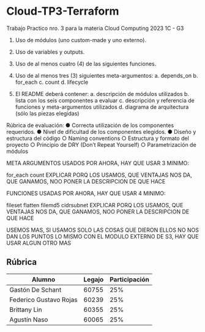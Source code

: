# Cloud-TP3-Terraform
Trabajo Practico nro. 3 para la materia Cloud Computing 2023 1C - G3


1. Uso de módulos (uno custom-made y uno externo).
2. Uso de variables y outputs.
3. Uso de al menos cuatro (4) de las siguientes funciones.
4. Uso de al menos tres (3) siguientes meta-argumentos:
a. depends_on
b. for_each
c. count
d. lifecycle


5. El README deberá contener:
a. descripción de módulos utilizados
b. lista con los seis componentes a evaluar
c. descripción y referencia de funciones y meta-argumentos utilizados
d. diagrama de arquitectura (sólo las piezas elegidas)

Rúbrica de evaluación:
● Correcta utilización de los componentes requeridos.
● Nivel de dificultad de los componentes elegidos.
● Diseño y estructura del código
○ Naming conventions
○ Estructura y formato del proyecto
○ Principio de DRY (Don’t Repeat Yourself)
○ Parametrización de módulos

META ARGUMENTOS USADOS POR AHORA, HAY QUE USAR 3 MINIMO:

for_each 
count
EXPLICAR PORQ LOS USAMOS, QUE VENTAJAS NOS DA, QUE GANAMOS, NOO PONER LA DESCRIPCION DE QUE HACE

FUNCIONES USADAS POR AHORA, HAY QUE USAR 4 MINIMO:

fileset
flatten
filemd5
cidrsubnet
EXPLICAR PORQ LOS USAMOS, QUE VENTAJAS NOS DA, QUE GANAMOS, NOO PONER LA DESCRIPCION DE QUE HACE

USEMOS MAS, SI USAMOS SOLO LAS COSAS QUE DIERON ELLOS NO NOS DAN LOS PUNTOS
LO MISMO CON EL MODULO EXTERNO DE S3, HAY QUE USAR ALGUN OTRO MAS

## Rúbrica

|  Alumno                |  Legajo  |  Participación  |
|------------------------|----------|-----------------|
|  Gastón De Schant      |  60755   |       25%       |
|  Federico Gustavo Rojas|  60239   |       25%       |
|  Brittany Lin          |  60355   |       25%       |
|  Agustín Naso          |  60065   |       25%       |



